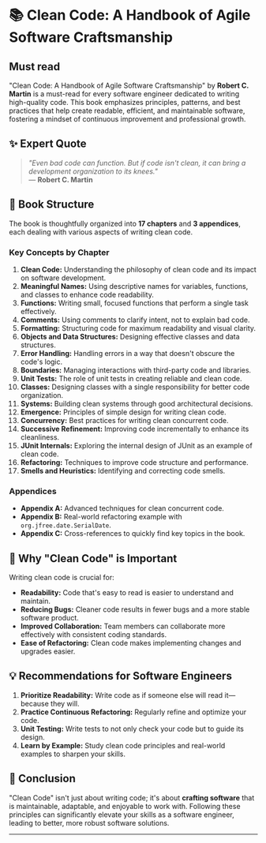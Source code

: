 # 📚 Clean Code: A Handbook of Agile Software Craftsmanship

## Must read

"Clean Code: A Handbook of Agile Software Craftsmanship" by **Robert C. Martin** is a must-read for every software engineer dedicated to writing high-quality code. This book emphasizes principles, patterns, and best practices that help create readable, efficient, and maintainable software, fostering a mindset of continuous improvement and professional growth.

## ✨ Expert Quote

> _"Even bad code can function. But if code isn't clean, it can bring a development organization to its knees."_  
> — **Robert C. Martin**

## 📖 Book Structure

The book is thoughtfully organized into **17 chapters** and **3 appendices**, each dealing with various aspects of writing clean code.

### Key Concepts by Chapter

1. **Clean Code:** Understanding the philosophy of clean code and its impact on software development.
2. **Meaningful Names:** Using descriptive names for variables, functions, and classes to enhance code readability.
3. **Functions:** Writing small, focused functions that perform a single task effectively.
4. **Comments:** Using comments to clarify intent, not to explain bad code.
5. **Formatting:** Structuring code for maximum readability and visual clarity.
6. **Objects and Data Structures:** Designing effective classes and data structures.
7. **Error Handling:** Handling errors in a way that doesn't obscure the code's logic.
8. **Boundaries:** Managing interactions with third-party code and libraries.
9. **Unit Tests:** The role of unit tests in creating reliable and clean code.
10. **Classes:** Designing classes with a single responsibility for better code organization.
11. **Systems:** Building clean systems through good architectural decisions.
12. **Emergence:** Principles of simple design for writing clean code.
13. **Concurrency:** Best practices for writing clean concurrent code.
14. **Successive Refinement:** Improving code incrementally to enhance its cleanliness.
15. **JUnit Internals:** Exploring the internal design of JUnit as an example of clean code.
16. **Refactoring:** Techniques to improve code structure and performance.
17. **Smells and Heuristics:** Identifying and correcting code smells.

### Appendices

- **Appendix A:** Advanced techniques for clean concurrent code.
- **Appendix B:** Real-world refactoring example with `org.jfree.date.SerialDate`.
- **Appendix C:** Cross-references to quickly find key topics in the book.

## 🌟 Why "Clean Code" is Important

Writing clean code is crucial for:

- **Readability:** Code that's easy to read is easier to understand and maintain.
- **Reducing Bugs:** Cleaner code results in fewer bugs and a more stable software product.
- **Improved Collaboration:** Team members can collaborate more effectively with consistent coding standards.
- **Ease of Refactoring:** Clean code makes implementing changes and upgrades easier.

## 💡 Recommendations for Software Engineers

1. **Prioritize Readability:** Write code as if someone else will read it—because they will.
2. **Practice Continuous Refactoring:** Regularly refine and optimize your code.
3. **Unit Testing:** Write tests to not only check your code but to guide its design.
4. **Learn by Example:** Study clean code principles and real-world examples to sharpen your skills.

## 📌 Conclusion

"Clean Code" isn't just about writing code; it's about **crafting software** that is maintainable, adaptable, and enjoyable to work with. Following these principles can significantly elevate your skills as a software engineer, leading to better, more robust software solutions.

---
